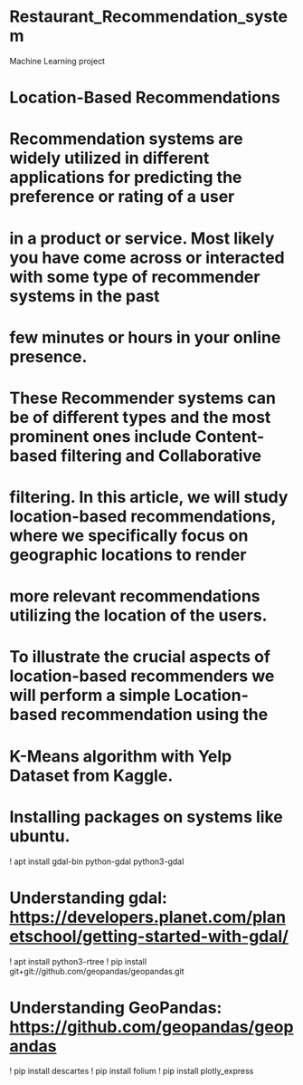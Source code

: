 # Restaurant_Recommendation_system
Machine Learning project 

# Location-Based Recommendations
# Recommendation systems are widely utilized in different applications for predicting the preference or rating of a user 
# in a product or service. Most likely you have come across or interacted with some type of recommender systems in the past 
# few minutes or hours in your online presence.
# These Recommender systems can be of different types and the most prominent ones include Content-based filtering and Collaborative
# filtering. In this article, we will study location-based recommendations, where we specifically focus on geographic locations to render 
# more relevant recommendations utilizing the location of the users.

# To illustrate the crucial aspects of location-based recommenders we will perform a simple Location-based recommendation using the
#  K-Means algorithm with Yelp Dataset from Kaggle.
# Installing packages on systems like ubuntu.
! apt install gdal-bin python-gdal python3-gdal 
# Understanding gdal: https://developers.planet.com/planetschool/getting-started-with-gdal/
! apt install python3-rtree 
! pip install git+git://github.com/geopandas/geopandas.git
# Understanding GeoPandas: https://github.com/geopandas/geopandas
! pip install descartes 
! pip install folium 
! pip install plotly_express
